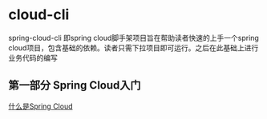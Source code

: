 # cloud-cli
spring-cloud-cli 即spring cloud脚手架项目旨在帮助读者快速的上手一个spring cloud项目，包含基础的依赖。读者只需下拉项目即可运行。之后在此基础上进行业务代码的编写
## 第一部分 Spring Cloud入门
[什么是Spring Cloud](https://github.com/keatsCoder/cloud-cli/blob/master/docs/%E4%BB%80%E4%B9%88%E6%98%AFSpringCloud.md)